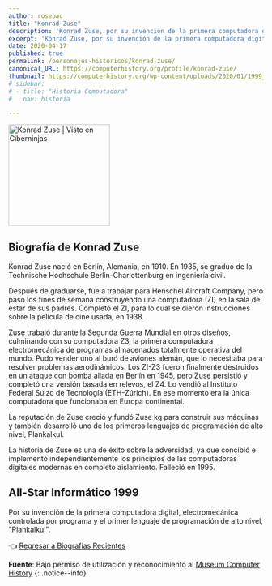 ```yaml
---
author: rosepac
title: "Konrad Zuse"
description: 'Konrad Zuse, por su invención de la primera computadora digital, electromecánica controlada por programa y el primer lenguaje de programación de alto nivel, "Plankalkul".'
excerpt: 'Konrad Zuse, por su invención de la primera computadora digital, electromecánica controlada por programa y el primer lenguaje de programación de alto nivel, "Plankalkul".'
date: 2020-04-17
published: true
permalink: /personajes-historicos/konrad-zuse/
canonical_URL: https://computerhistory.org/profile/konrad-zuse/
thumbnail: https://computerhistory.org/wp-content/uploads/2020/01/1999_konrad_zuse-e1580707862366.jpg
# sidebar:
# - title: "Historia Computadora"
#   nav: historia

---
```


<img src="https://computerhistory.org/wp-content/uploads/2020/01/1999_konrad_zuse-e1580707862366.jpg" width="200px" high="250px" alt="Konrad Zuse | Visto en Ciberninjas" title="Konrad Zuse | Visto en Ciberninjas" />

## **Biografía de Konrad Zuse**

Konrad Zuse nació en Berlín, Alemania, en 1910. En 1935, se graduó de la Technische Hochschule Berlin-Charlottenburg en ingeniería civil.

Después de graduarse, fue a trabajar para Henschel Aircraft Company, pero pasó los fines de semana construyendo una computadora (ZI) en la sala de estar de sus padres. Completó el ZI, para lo cual se dieron instrucciones sobre la película de cine usada, en 1938.

Zuse trabajó durante la Segunda Guerra Mundial en otros diseños, culminando con su computadora Z3, la primera computadora electromecánica de programas almacenados totalmente operativa del mundo. Pudo vender uno al buró de aviones alemán, que lo necesitaba para resolver problemas aerodinámicos. Los ZI-Z3 fueron finalmente destruidos en un ataque con bomba aliada en Berlín en 1945, pero Zuse persistió y completó una versión basada en relevos, el Z4. Lo vendió al Instituto Federal Suizo de Tecnología (ETH-Zúrich). En ese momento era la única computadora que funcionaba en Europa continental.

La reputación de Zuse creció y fundó Zuse kg para construir sus máquinas y también desarrolló uno de los primeros lenguajes de programación de alto nivel, Plankalkul.

La historia de Zuse es una de éxito sobre la adversidad, ya que concibió e implementó independientemente los principios de las computadoras digitales modernas en completo aislamiento. Falleció en 1995.

## All-Star Informático 1999

Por su invención de la primera computadora digital, electromecánica controlada por programa y el primer lenguaje de programación de alto nivel, "Plankalkul".

👈 [Regresar a Biografías Recientes](/personajes-historicos/#-biografías-agregadas-más-recientes-)

**Fuente**: Bajo permiso de utilización y reconocimiento al [Museum Computer History](https://www.computerhistory.org/ "Página web el Museo de la Historia de las Computadoras") 
{: .notice--info}